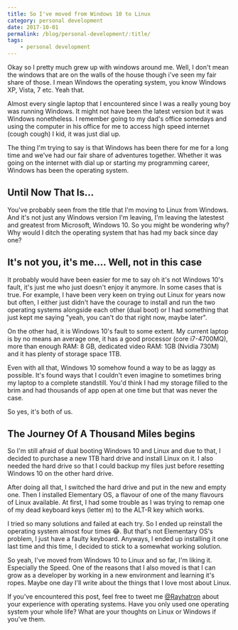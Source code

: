 ```yaml
--- 
title: So I've moved from Windows 10 to Linux
category: personal development
date: 2017-10-01
permalink: /blog/personal-development/:title/
tags: 
    - personal development
---
```


Okay so I pretty much grew up with windows around me. Well, I don't mean the windows that are on the walls of the house though i've seen my fair share of those. I mean Windows the operating system, you know Windows XP, Vista, 7 etc. Yeah that. 

<!--more-->

Almost every single laptop that I encountered since I was a really young boy was running Windows. It might not have been the latest version but it was Windows nonetheless. I remember going to my dad's office somedays and using the computer in his office for me to access high speed internet (cough cough) I kid, it was just dial up. 

The thing I'm trying to say is that Windows has been there for me for a long time and we've had our fair share of adventures together. Whether it was going on the internet with dial up or starting my programming career, Windows has been the operating system. 

## Until Now That Is... 

You've probably seen from the title that I'm moving to Linux from Windows. And it's not just any Windows version I'm leaving, I'm leaving the latestest and greatest from Microsoft, Windows 10. So you might be wondering why? Why would I ditch the operating system that has had my back since day one? 

## It's not you, it's me.... Well, not in this case

It probably would have been easier for me to say oh it's not Windows 10's fault, it's just me who just doesn't enjoy it anymore. In some cases that is true. For example, I have been very keen on trying out Linux for years now but often, I either just didn't have the courage to install and run the two operating systems alongside each other (dual boot) or I had something that just kept me saying "yeah, you can't do that right now, maybe later". 

On the other had, it is Windows 10's fault to some extent. My current laptop is by no means an average one, it has a good processor (core i7-4700MQ), more than enough RAM: 8 GB, dedicated video RAM: 1GB (Nvidia 730M) and it has plenty of storage space 1TB. 

Even with all that, Windows 10 somehow found a way to be as laggy as possible. It's found ways that I couldn't even imagine to sometimes bring my laptop to a complete standstill. You'd think I had my storage filled to the brim and had thousands of app open at one time but that was never the case. 

So yes, it's both of us.

## The Journey Of A Thousand Miles begins

So I'm still afraid of dual booting Windows 10 and Linux and due to that, I decided to purchase a new 1TB hard drive and install Linux on it. I also needed the hard drive so that I could backup my files just before resetting Windows 10 on the other hard drive. 

After doing all that, I switched the hard drive and put in the new and empty one. Then I installed Elementary OS, a flavour of one of the many flavours of Linux available. At first, I had some trouble as I was trying to remap one of my dead keyboard keys (letter m) to the ALT-R key which works. 

I tried so many solutions and failed at each try. So I ended up reinstall the operating system almost four times :joy:. But that's not Elementary OS's problem, I just have a faulty keyboard. Anyways, I ended up installing it one last time and this time, I decided to stick to a somewhat working solution. 

So yeah, I've moved from Windows 10 to Linux and so far, I'm liking it. Especially the Speed. One of the reasons that I also moved is that I can grow as a developer by working in a new environment and learning it's ropes. Maybe one day I'll write about the things that I love most about Linux. 

If you've encountered this post, feel free to tweet me <a href="https://twitter.com/Rayhatron" target="_blank" title="Rayhatron Twitter">@Rayhatron</a> about your experience with operating systems. Have you only used one operating system your whole life? What are your thoughts on Linux or Windows if you've them. 
